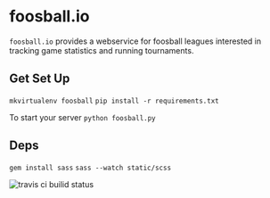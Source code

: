 # foosball.io

`foosball.io` provides a webservice for foosball leagues interested in tracking game
statistics and running tournaments.

## Get Set Up 
`mkvirtualenv foosball`
`pip install -r requirements.txt`

To start your server `python foosball.py`

## Deps
`gem install sass`
`sass --watch static/scss`

![travis ci builid status](https://travis-ci.org/steder/foosball.io.png)